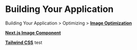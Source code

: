 # Building Your Application

Building Your Application > Optimizing > [**Image Optimization**](https://nextjs.org/docs/app/building-your-application/optimizing/images)

[**Next.js Image Component**](https://nextjs.org/docs/app/api-reference/components/image)

[**Tailwind CSS**](https://tailwindcss.com/)
test
